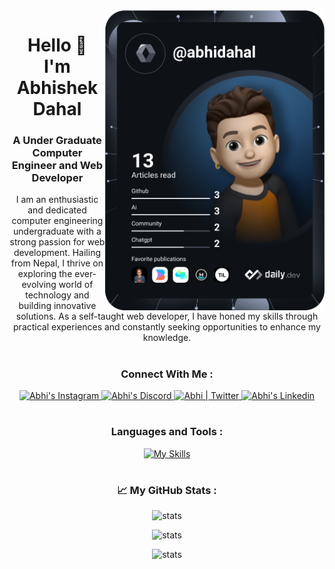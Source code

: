<div><img src="https://github.com/abhidahal/abhidahal/blob/main/devcard.svg" height="480px" alt="abhidahal's Dev Card" align="right"/></div>
<div wwidth="100px">
<h1 align="center" >Hello 👋<br/> I'm Abhishek Dahal</h1>
<h3 align="center">A Under Graduate Computer Engineer and Web Developer
  
</h3>
<p align="center">I am an enthusiastic and dedicated computer engineering undergraduate with a strong passion for web development. Hailing from Nepal, I thrive on exploring the ever-evolving world of technology and building innovative solutions. As a self-taught web developer, I have honed my skills through practical experiences and constantly seeking opportunities to enhance my knowledge.</p>

# <h3 align="center">Connect With Me :</h3>
<div align="center">
  <a href="https://www.instagram.com/a.b.hi._/">
    <img alt="Abhi's Instagram" width="40px" src="https://cdn.simpleicons.org/instagram" />
  </a>
  <a href="https://discord.com/invite/GrNXe8UQXC">
    <img alt="Abhi's Discord" width="40px" src="https://cdn.simpleicons.org/discord" />
  </a>
  <a href="https://x.com/abhi_dahal_">
    <img alt="Abhi | Twitter" width="40px" src="https://cdn.simpleicons.org/x" />
  </a>
  <a href="https://www.linkedin.com/in/abhishek-dahal-475a3b242/">
    <img alt="Abhi's Linkedin" width="40px" src="https://cdn.simpleicons.org/linkedin" />
  </a>
</div>
  </div>


# <h3 align="center">Languages and Tools :</h3>

<div align="center"> 
  
[![My Skills](https://skills.thijs.gg/icons?i=github,git,bash,linux,docker,neovim,mongodb,express,react,nextjs,nodejs,lua,html,css,js,ts,materialui,figma,c,cpp,py,ableton,vercel,cloudflare,ps,ai,pr,ae,blender,unreal&theme=dark&perline=6)](https://skills.thijs.gg)
</div>
 



# <h3 align="center"> 📈 My GitHub Stats : </h3>

<p align="center"> <img src="https://github-readme-stats.vercel.app/api?username=abhidahal&show_icons=true&theme=transparent" alt="stats" width="500px"/>

<p align="center"><img  src="https://github-readme-stats.vercel.app/api/top-langs?username=abhidahal&show_icons=true&theme=transparent&locale=en&layout=compact" alt="stats" width="500px"/></p>

<p align="center"><img  src="https://github-readme-streak-stats.herokuapp.com/?user=abhidahal&show_icons=true&theme=dark" alt="stats" width="500px" /></p>

